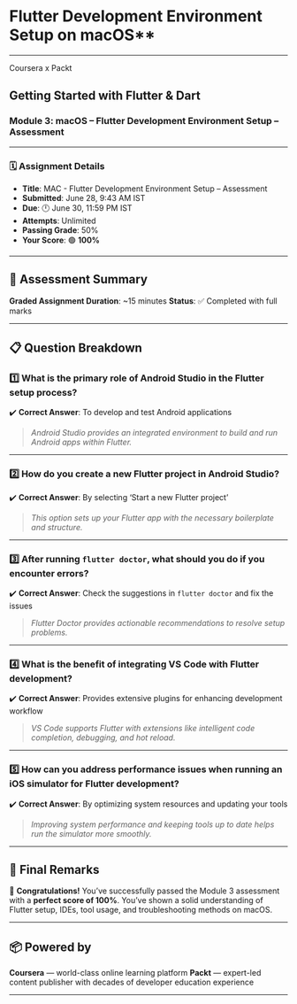 # Flutter Development Environment Setup on macOS**

---

Coursera x Packt

## **Getting Started with Flutter & Dart**

### **Module 3: macOS – Flutter Development Environment Setup – Assessment**

---

### 🗓️ Assignment Details

* **Title**: MAC - Flutter Development Environment Setup – Assessment
* **Submitted**: June 28, 9:43 AM IST
* **Due**: 🕛 June 30, 11:59 PM IST
* **Attempts**: Unlimited
* **Passing Grade**: 50%
* **Your Score**: 🟢 **100%**

---

## 🧠 Assessment Summary

**Graded Assignment Duration**: \~15 minutes
**Status**: ✅ Completed with full marks

---

## 📋 Question Breakdown

### 1️⃣ What is the primary role of Android Studio in the Flutter setup process?

✔️ **Correct Answer**: To develop and test Android applications

> *Android Studio provides an integrated environment to build and run Android apps within Flutter.*

---

### 2️⃣ How do you create a new Flutter project in Android Studio?

✔️ **Correct Answer**: By selecting ‘Start a new Flutter project’

> *This option sets up your Flutter app with the necessary boilerplate and structure.*

---

### 3️⃣ After running `flutter doctor`, what should you do if you encounter errors?

✔️ **Correct Answer**: Check the suggestions in `flutter doctor` and fix the issues

> *Flutter Doctor provides actionable recommendations to resolve setup problems.*

---

### 4️⃣ What is the benefit of integrating VS Code with Flutter development?

✔️ **Correct Answer**: Provides extensive plugins for enhancing development workflow

> *VS Code supports Flutter with extensions like intelligent code completion, debugging, and hot reload.*

---

### 5️⃣ How can you address performance issues when running an iOS simulator for Flutter development?

✔️ **Correct Answer**: By optimizing system resources and updating your tools

> *Improving system performance and keeping tools up to date helps run the simulator more smoothly.*

---

## 🏁 Final Remarks

🎉 **Congratulations!** You’ve successfully passed the Module 3 assessment with a **perfect score of 100%**.
You’ve shown a solid understanding of Flutter setup, IDEs, tool usage, and troubleshooting methods on macOS.

---

## 📦 Powered by

**Coursera** — world-class online learning platform
**Packt** — expert-led content publisher with decades of developer education experience

---
